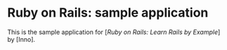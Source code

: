 # Ruby on Rails: sample application

This is the sample application for
[*Ruby on Rails: Learn Rails by Example*]
by [Inno].